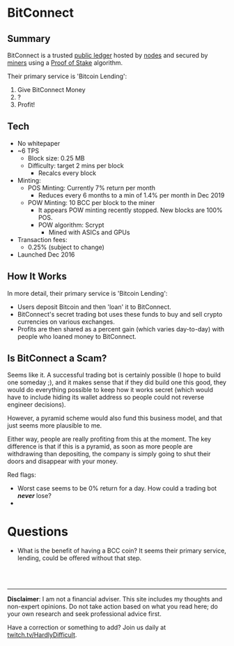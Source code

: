# BitConnect


## Summary

BitConnect is a trusted [public ledger](about/PublicLedger.md) hosted by [nodes](about/Nodes.md) and secured by [miners](about/Miners.md) using a [Proof of Stake](about/ProofOfStake.md) algorithm.

Their primary service is 'Bitcoin Lending':

 1) Give BitConnect Money
 2) ?
 3) Profit!

## Tech

 - No whitepaper
 - ~6 TPS
   - Block size: 0.25 MB
   - Difficulty: target 2 mins per block
     - Recalcs every block
 - Minting:
   - POS Minting: Currently 7% return per month
      - Reduces every 6 months to a min of 1.4% per month in Dec 2019
   - POW Minting: 10 BCC per block to the miner
     - It appears POW minting recently stopped.  New blocks are 100% POS.
     - POW algorithm: Scrypt
        - Mined with ASICs and GPUs
 - Transaction fees:
   - 0.25% (subject to change)
 - Launched Dec 2016


## How It Works

In more detail, their primary service is 'Bitcoin Lending':

 - Users deposit Bitcoin and then 'loan' it to BitConnect.  
 - BitConnect's secret trading bot uses these funds to buy and sell crypto currencies on various exchanges. 
 - Profits are then shared as a percent gain (which varies day-to-day) with people who loaned money to BitConnect.

## Is BitConnect a Scam?

Seems like it.  A successful trading bot is certainly possible (I hope to build one someday ;), and it makes sense that if they did build one this good, they would do everything possible to keep how it works secret (which would have to include hiding its wallet address so people could not reverse engineer decisions).  

However, a pyramid scheme would also fund this business model, and that just seems more plausible to me.  

Either way, people are really profiting from this at the moment.  The key difference is that if this is a pyramid, as soon as more people are withdrawing than depositing, the company is simply going to shut their doors and disappear with your money.

Red flags:

 - Worst case seems to be 0% return for a day. How could a trading bot ***never*** lose?
 - 


# Questions

 - What is the benefit of having a BCC coin?  It seems their primary service, lending, could be offered without that step.



<br><br><hr>  **Disclaimer**: I am not a financial adviser.  This site includes my thoughts and non-expert opinions.  Do not take action based on what you read here; do your own research and seek professional advice first.

Have a correction or something to add?  Join us daily at [twitch.tv/HardlyDifficult](http://twitch.tv/HardlyDifficult).